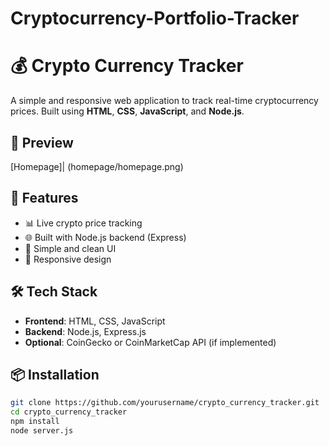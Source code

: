﻿# Cryptocurrency-Portfolio-Tracker


# 💰 Crypto Currency Tracker

A simple and responsive web application to track real-time cryptocurrency prices. Built using **HTML**, **CSS**, **JavaScript**, and **Node.js**.

## 📸 Preview

[Homepage]|
(homepage/homepage.png)

## 🚀 Features

- 📊 Live crypto price tracking
- 🌐 Built with Node.js backend (Express)
- 🎨 Simple and clean UI
- 📱 Responsive design

## 🛠️ Tech Stack

- **Frontend**: HTML, CSS, JavaScript
- **Backend**: Node.js, Express.js
- **Optional**: CoinGecko or CoinMarketCap API (if implemented)

## 📦 Installation

```bash
git clone https://github.com/yourusername/crypto_currency_tracker.git
cd crypto_currency_tracker
npm install
node server.js
